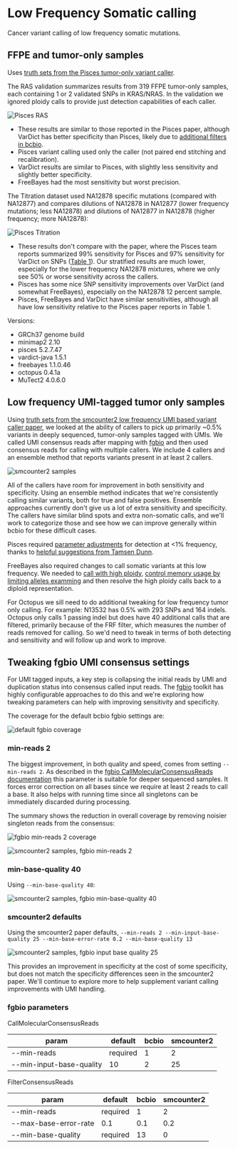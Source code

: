 # Low Frequency Somatic calling

Cancer variant calling of low frequency somatic mutations.

## FFPE and tumor-only samples

Uses [truth sets from the Pisces tumor-only variant
caller](https://github.com/bcbio/bcbio_validation_workflows#somatic-low-frequency-variants).

The RAS validation summarizes results from 319 FFPE tumor-only samples, each
containing 1 or 2 validated SNPs in KRAS/NRAS. In the validation we ignored
ploidy calls to provide just detection capabilities of each caller.

![Pisces RAS](pisces/grading-summary-ras.png)

- These results are similar to those reported in the Pisces paper, although
  VarDict has better specificity than Pisces, likely due to [additional
  filters in bcbio](http://bcb.io/2016/04/04/vardict-filtering/).
- Pisces variant calling used only the caller (not paired end stitching and
  recalibration).
- VarDict results are similar to Pisces, with slightly less sensitivity and
  slightly better specificity.
- FreeBayes had the most sensitivity but worst precision.

The Titration dataset used NA12878 specific mutations (compared with NA12877)
and compares dilutions of NA12878 in NA12877 (lower frequency mutations; less
NA12878) and dilutions of NA12877 in NA12878 (higher frequency; more NA12878):

![Pisces Titration](pisces/grading-summary-titration.png)

- These results don't compare with the paper, where the Pisces team reports
  summarized 99% sensitivity for Pisces and 97% sensitivity for VarDict on SNPs
  ([Table 1](https://www.biorxiv.org/content/biorxiv/early/2018/03/29/291641.full.pdf)).
  Our stratified results are much lower, especially for the lower frequency
  NA12878 mixtures, where we only see 50% or worse sensitivity across the
  callers.
- Pisces has some nice SNP sensitivity improvements over VarDict (and somewhat
  FreeBayes), especially on the NA12878 12 percent sample.
- Pisces, FreeBayes and VarDict have similar sensitivities, although all have
  low sensitivity relative to the Pisces paper reports in Table 1.

Versions:
- GRCh37 genome build
- minimap2 2.10
- pisces 5.2.7.47
- vardict-java 1.5.1
- freebayes 1.1.0.46
- octopus 0.4.1a
- MuTect2 4.0.6.0

## Low frequency UMI-tagged tumor only samples

Using [truth sets from the smcounter2 low frequency UMI based variant
caller
paper](https://github.com/bcbio/bcbio_validation_workflows#somatic-low-frequency-variants),
we looked at the ability of callers to pick up primarily ~0.5% variants in
deeply sequenced, tumor-only samples tagged with UMIs. We called UMI consensus
reads after mapping with
[fgbio](http://fulcrumgenomics.github.io/fgbio/tools/latest/) and then used
consensus reads for calling with multiple callers. We include 4 callers and an
ensemble method that reports variants present in at least 2 callers.

![smcounter2 samples](smcounter2/grading-summary-combined.png)

All of the callers have room for improvement in both sensitivity and
specificity. Using an ensemble method indicates that we're consistently calling
similar variants, both for true and false positives. Ensemble approaches
currently don't give us a lot of extra sensitivity and specificity. The callers
have similar blind spots and extra non-somatic calls, and we'll work to
categorize those and see how we can improve generally within bcbio for these
difficult cases.

Pisces required [parameter adjustments](https://github.com/bcbio/bcbio-nextgen/commit/49d0cbb1f6dcbea629c63749e2f9813bd06dcee3) for detection at <1% frequency, thanks to [helpful suggestions from Tamsen Dunn](https://github.com/Illumina/Pisces/issues/14#issuecomment-399756862).

FreeBayes also required changes to call somatic variants at this low frequency.
We needed to [call with high ploidy](https://github.com/ekg/freebayes/issues/272#issuecomment-210982788),
[control memory usage by limiting alleles examming](https://github.com/ekg/freebayes/issues/465)
and then resolve the high ploidy calls back to a diploid representation.

For Octopus we sill need to do additional tweaking for low frequency tumor only calling.
For example: N13532 has 0.5% with 293 SNPs and 164 indels. Octopus only calls 1
passing indel but does have 40 additional calls that are filtered, primarily
because of the FRF filter, which measures the number of reads removed for
calling. So we'd need to tweak in terms of both detecting and sensitivity and
will follow up and work to improve.

## Tweaking fgbio UMI consensus settings

For UMI tagged inputs, a key step is collapsing the initial reads by UMI and
duplication status into consensus called input reads. The
[fgbio](https://github.com/fulcrumgenomics/fgbio) toolkit has highly
configurable approaches to do this and we're exploring how tweaking parameters
can help with improving sensitivity and specificity.

The coverage for the default bcbio fgbio settings are:

![default fgbio coverage](smcounter2/multiqc_coverage.png)

### min-reads 2

The biggest improvement, in both quality and speed, comes from setting
`--min-reads 2`. As described in the [fgbio CallMolecularConsensusReads documentation](https://fulcrumgenomics.github.io/fgbio/tools/latest/CallMolecularConsensusReads.html)
this parameter is suitable for deeper sequenced samples. It forces
error correction on all bases since we require at least 2 reads to call a base.
It also helps with running time since all singletons can be immediately
discarded during processing.

The summary shows the reduction in overall coverage by removing noisier
singleton reads from the consensus:

![fgbio min-reads 2 coverage](smcounter2/fgbio_minreads/multiqc_coverage.png)

![smcounter2 samples, fgbio min-reads 2](smcounter2/fgbio_minreads2/grading-summary-combined.png)

### min-base-quality 40

Using `--min-base-quality 40`:

![smcounter2 samples, fgbio min-base-quality 40](smcounter2/fgbio_minbasequal40/grading-summary-combined.png)

### smcounter2 defaults

Using the smcounter2 paper defaults, `--min-reads 2 --min-input-base-quality 25
--min-base-error-rate 0.2 --min-base-quality 13`

![smcounter2 samples, fgbio input base quality 25](smcounter2/fgbio_mininputbq25/grading-summary-combined.png)

This provides an improvement in specificity at the cost of some specificity, but
does not match the specificity differences seen in the smcounter2 paper. We'll
continue to explore more to help supplement variant calling improvements with
UMI handling.

### fgbio parameters

CallMolecularConsensusReads

| param | default | bcbio | smcounter2 |
| --- | --- | --- | --- |
| --min-reads | required | 1 | 2  |
| --min-input-base-quality | 10 | 2 | 25 |

FilterConsensusReads

| param | default | bcbio | smcounter2 |
| --- | --- | --- | --- |
| --min-reads | required | 1 | 2 |
| --max-base-error-rate | 0.1  | 0.1  | 0.2 |
| --min-base-quality | required | 13 | 0|
